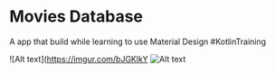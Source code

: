 # Movies Database

A app that build while learning to use Material Design #KotlinTraining

![Alt text](https://imgur.com/bJGKlkY
![Alt text](https://imgur.com/bbluqSh)
